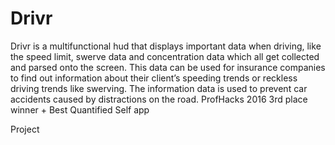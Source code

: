 # Drivr

Drivr is a multifunctional hud that displays important data when driving, like the speed limit, swerve data and concentration data which all get collected and parsed onto the screen. This data can be used for insurance companies to find out information about their client’s speeding trends or reckless driving trends like swerving. The information data is used to prevent car accidents caused by distractions on the road.
ProfHacks 2016 3rd place winner + Best Quantified Self app

 Project 
